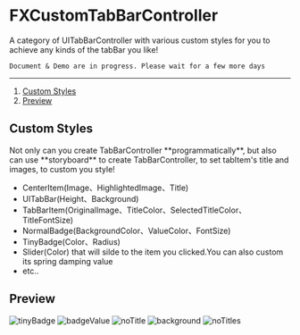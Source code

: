# FXCustomTabBarController

A category of UITabBarController with various custom styles for you to achieve any kinds of the tabBar you like!

`Document & Demo are in progress. Please wait for a few more days`

---
1. [Custom Styles](#1)
2. [Preview](#2)

<h2 id="1">Custom Styles</h2>
Not only can you create TabBarController **programmatically**, but also can use **storyboard** to create TabBarController, to set tabItem's title and images, to custom you style!

* CenterItem(Image、HighlightedImage、Title)
* UITabBar(Height、Background)
* TabBarItem(OriginalImage、TitleColor、SelectedTitleColor、TitleFontSize)
* NormalBadge(BackgroundColor、ValueColor、FontSize)
* TinyBadge(Color、Radius)
* Slider(Color) that will silde to the item you clicked.You can also custom its spring damping value
* etc..

<h2 id="1">Preview</h2>

![tinyBadge](http://ww4.sinaimg.cn/mw690/9161297cgw1f1tdes2zkmj207i0dct9e.jpg)
![badgeValue](http://ww4.sinaimg.cn/mw690/9161297cgw1f1tdeq6bcsj207i0dc74z.jpg)
![noTitle](http://ww3.sinaimg.cn/mw690/9161297cgw1f1tder955pj207i0dcjs2.jpg)
![background](http://ww1.sinaimg.cn/mw690/9161297cgw1f1tdejisftj207i0dcq3q.jpg)
![noTitles](http://ww1.sinaimg.cn/mw690/9161297cgw1f1tderi65hj207i0dcdgh.jpg)





